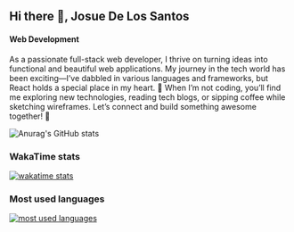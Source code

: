 ## Hi there 👋, Josue De Los Santos
#### Web Development

As a passionate full-stack web developer, I thrive on turning ideas into functional and beautiful web applications. My journey in the tech world has been exciting—I’ve dabbled in various languages and frameworks, but React holds a special place in my heart. 🚀 When I’m not coding, you’ll find me exploring new technologies, reading tech blogs, or sipping coffee while sketching wireframes. Let’s connect and build something awesome together! 🌟

![Anurag's GitHub stats](https://github-readme-stats.vercel.app/api?username=JosueDeLosSantos&show_icons=true&theme=radical)

### WakaTime stats

<div>
  <a href="https://github.com/JosueDeLosSantos">
    <img
      alt="wakatime stats"
      title="WakaTime stats"
      loading="lazy"
      src="https://github-readme-stats.vercel.app/api/wakatime?username=JosueDeLosSantos&locale=en&theme=transparent&hide_title=true&layout=compact&langs_count=20&display_format=percent"
    />
  </a>
</div>

### Most used languages

<div>
  <a href="https://github.com/GeisonJr">
    <img
      alt="most used languages"
      title="Most used languages"
      loading="lazy"
      src="https://github-readme-stats.vercel.app/api/top-langs/?username=JosueDeLosSantos&locale=en&theme=transparent&hide_title=true&layout=compact&langs_count=20&size_weight=0.5&count_weight=0.5"
    />
  </a>
</div>

